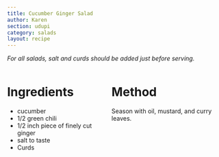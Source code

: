 ```yaml
---
title: Cucumber Ginger Salad
author: Karen
section: udupi
category: salads
layout: recipe
---
```

_For all salads, salt and curds should be added just before serving._
<br>
<div class='columns'> <div class='column is-one-third p-3' markdown='1'>

# Ingredients

* cucumber
* 1/2 green chili
* 1/2 inch piece of finely cut ginger
* salt to taste
* Curds




</div> <div class='column is-two-thirds p-3' markdown='1'>

# Method

Season with oil, mustard, and curry leaves.

</div> </div>